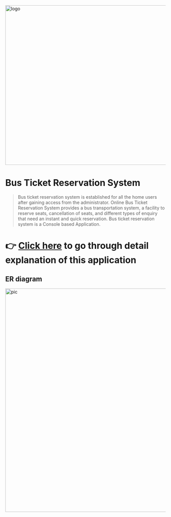 <img width="1000" height="500" alt="logo" src = "https://user-images.githubusercontent.com/90348363/221415933-5c52e9e5-9912-4747-8ded-8648a7a8ba9c.png">

# Bus Ticket Reservation System

> Bus ticket reservation system is established for all the home users after gaining access from the administrator. Online Bus Ticket Reservation System provides a bus transportation system, a facility to reserve seats, cancellation of seats, and different types of enquiry that need an instant and quick reservation.
> Bus ticket reservation system is a Console based Application.

# 👉 [Click here](https://drive.google.com/file/d/1bbn4JBgGA4eLhT2uzVsrmUG6E26BoOV1/view?usp=sharing) to go through detail explanation of this application 

## ER diagram
<img width="839" height="700" alt="pic" src="https://user-images.githubusercontent.com/90348363/221415866-275fa807-fcf5-4bad-824a-c8d61f2b1b4a.png">
